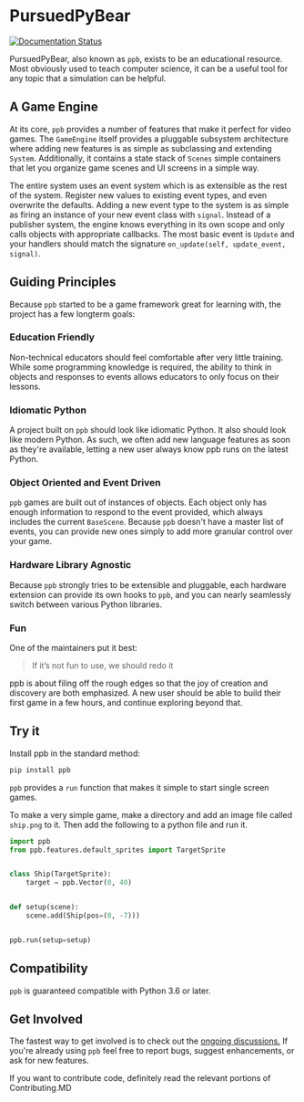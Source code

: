 # PursuedPyBear

[![Documentation Status](https://readthedocs.org/projects/ppb/badge/?version=stable)](https://ppb.readthedocs.io/en/stable/?badge=stable)

PursuedPyBear, also known as `ppb`, exists to be an educational
resource. Most obviously used to teach computer science, it can be a
useful tool for any topic that a simulation can be helpful.

## A Game Engine

At its core, `ppb` provides a number of features that make it perfect
for video games. The `GameEngine` itself provides a pluggable subsystem
architecture where adding new features is as simple as subclassing and
extending `System`. Additionally, it contains a state stack of `Scenes`
simple containers that let you organize game scenes and UI screens in a
simple way.

The entire system uses an event system which is as extensible as the
rest of the system. Register new values to existing event types, and
even overwrite the defaults. Adding a new event type to the system is as
simple as firing an instance of your new event class with `signal`.
Instead of a publisher system, the engine knows everything in its own scope
and only calls objects with appropriate callbacks. The most basic event is
`Update` and your handlers should match the signature
`on_update(self, update_event, signal)`.

## Guiding Principles

Because `ppb` started to be a game framework great for learning with,
the project has a few longterm goals:

### Education Friendly

Non-technical educators should feel comfortable after very little
training. While some programming knowledge is required, the ability to
think in objects and responses to events allows educators to only focus
on their lessons.

### Idiomatic Python

A project built on `ppb` should look like idiomatic Python. It also
should look like modern Python. As such, we often add new language
features as soon as they're available, letting a new user always know
ppb runs on the latest Python.

### Object Oriented and Event Driven

`ppb` games are built out of instances of objects. Each object only has enough
information to respond to the event provided, which always includes the current
`BaseScene`. Because `ppb` doesn't have a master list of events, you can
provide new ones simply to add more granular control over your game.

### Hardware Library Agnostic

Because `ppb` strongly tries to be extensible and pluggable, each
hardware extension can provide its own hooks to `ppb`, and you can
nearly seamlessly switch between various Python libraries.

### Fun

One of the maintainers put it best:

> If it’s not fun to use, we should redo it

ppb is about filing off the rough edges so that the joy of creation and
discovery are both emphasized. A new user should be able to build their
first game in a few hours, and continue exploring beyond that.

## Try it

Install ppb in the standard method:

```bash
pip install ppb
```


`ppb` provides a `run` function that makes it simple to start single
screen games.

To make a very simple game, make a directory and add an image file
called `ship.png` to it. Then add the following to a python file and
run it.

```python
import ppb
from ppb.features.default_sprites import TargetSprite


class Ship(TargetSprite):
    target = ppb.Vector(0, 40)


def setup(scene):
    scene.add(Ship(pos=(0, -7)))


ppb.run(setup=setup)
```

## Compatibility

`ppb` is guaranteed compatible with Python 3.6 or later.

## Get Involved

The fastest way to get involved is to check out the [ongoing
discussions.](https://github.com/ppb/pursuedpybear/issues?q=is%3Aissue+is%3Aopen+label%3Adiscussion)
If you're already using `ppb` feel free to report bugs, suggest
enhancements, or ask for new features.

If you want to contribute code, definitely read the relevant portions
of Contributing.MD
